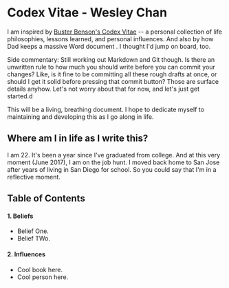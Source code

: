 # Codex Vitae - Wesley Chan

I am inspired by [Buster Benson's Codex Vitae](https://github.com/busterbenson/public/blob/master/Codex.md) -- a personal collection of life philosophies, lessons learned, and personal influences. And also by how Dad keeps a massive Word document . I thought I'd jump on board, too.

Side commentary:
Still working out Markdown and Git though. Is there an unwritten rule to how much you should write before you can commit your changes? Like, is it fine to be committing all these rough drafts at once, or should I get it solid before pressing that commit button? Those are surface details anyhow. Let's not worry about that for now, and let's just get started.d

This will be a living, breathing document. I hope to dedicate myself to maintaining and developing this as I go along in life.

## Where am I in life as I write this? 

I am 22. It's been a year since I've graduated from college. And at this very moment (June 2017), I am on the job hunt. I moved back home to San Jose after years of living in San Diego for school. So you could say that I'm in a reflective moment. 

## Table of Contents

#### 1. Beliefs

- Belief One.
- Belief TWo.

#### 2. Influences

- Cool book here.
- Cool person here.
